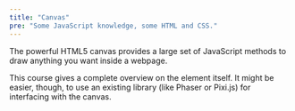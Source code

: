 ```yaml
---
title: "Canvas"
pre: "Some JavaScript knowledge, some HTML and CSS."
---
```


The powerful HTML5 canvas provides a large set of JavaScript methods to draw anything you want inside a webpage. 

This course gives a complete overview on the element itself. It might be easier, though, to use an existing library (like Phaser or Pixi.js) for interfacing with the canvas.